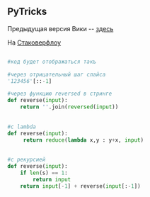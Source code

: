 ## PyTricks 

Предыдущая версия Вики -- [здесь](https://github.com/Nejel/coursera-python-specialization-repository/wiki)

На [Стаковерфлоу](https://ru.stackoverflow.com/questions/782341/%D0%9A%D0%B0%D0%BA-%D0%BF%D0%B5%D1%80%D0%B5%D0%B2%D0%B5%D1%80%D0%BD%D1%83%D1%82%D1%8C-%D1%81%D1%82%D1%80%D0%BE%D0%BA%D1%83-%D0%B2-python)

```python

#код будет отображаться такъ

#через отрицательный шаг слайса
'123456'[::-1]

#через функцию reversed в стринге
def reverse(input): 
    return ''.join(reversed(input))
	
	
#с lambda
def reverse(input):
     return reduce(lambda x,y : y+x, input)
	 
	 
#с рекурсией
def reverse(input): 
    if len(s) == 1:
        return input
    return input[-1] + reverse(input[:-1])
	
```
